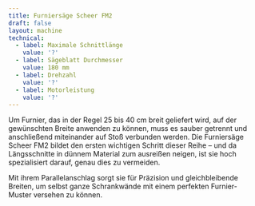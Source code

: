 ```yaml
---
title: Furniersäge Scheer FM2
draft: false
layout: machine
technical:
  - label: Maximale Schnittlänge
    value: '?'
  - label: Sägeblatt Durchmesser
    value: 180 mm
  - label: Drehzahl
    value: '?'
  - label: Motorleistung
    value: '?'
---
```


Um Furnier, das in der Regel 25 bis 40 cm breit geliefert wird, auf der gewünschten Breite anwenden zu können, muss es sauber getrennt und anschließend miteinander auf Stoß verbunden werden. Die Furniersäge Scheer FM2 bildet den ersten wichtigen Schritt dieser Reihe – und da Längsschnitte in dünnem Material zum ausreißen neigen, ist sie hoch spezialisiert darauf, genau dies zu vermeiden.

Mit ihrem Parallelanschlag sorgt sie für Präzision und gleichbleibende Breiten, um selbst ganze Schrankwände mit einem perfekten Furnier-Muster versehen zu können.
